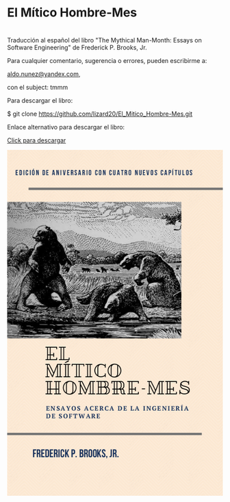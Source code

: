 # El Mítico Hombre-Mes
#
 Traducción al español del libro "The Mythical Man-Month: Essays on
 Software Engineering" de  Frederick P. Brooks, Jr.

 Para cualquier comentario, sugerencia o errores, pueden escribirme a:

  aldo.nunez@yandex.com, 
  
  con el subject: tmmm

 Para descargar el libro:
 
 $ git clone https://github.com/lizard20/El_Mitico_Hombre-Mes.git

Enlace alternativo para descargar el libro: 

[Click para descargar](https://drive.google.com/file/d/1u93PeHRWUm1fGGlrfPxd6Ck6FMOQpuqs/view?usp=share_link)

<p align="center">
<img src="portada.png" width="578" height="808">
</p>

